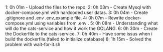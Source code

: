 1: 0h 01m - Upload the files to the repo.
2: 0h 03m - Create Mysql with docker-compose.yml with hardcoded user datas.
3: 0h 04m - Create .gitignore and .env .env_example file.
4: 0h 07m - Rewrite docker-compose.yml using variables from .env .
5: 0h 08m - Understanding what will do the cats-service and how it work the GOLANG.
6: 0h 30m - Create the Dockerfile to the cats-service.
7: 0h 40m - Have some issus when i build the dockerfile.(failed to initialize database)
8: 1h 15m - Solved the problem with wait-for-it.sh